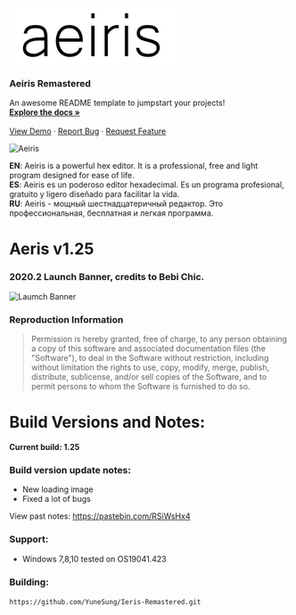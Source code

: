 <br />
<p align="left">
  <a href="https://github.com/YuneSung/Aeiris-Remastered/blob/master/">
    <img src="pic/normal_banner.png?raw=true" alt="Logo" width="300" height="100">
  </a>

  <h3 align="left">Aeiris Remastered</h3>

  <p align="left">
    An awesome README template to jumpstart your projects!
    <br />
    <a href="https://github.com/othneildrew/Best-README-Template"><strong>Explore the docs »</strong></a>
    <br />
    <br />
    <a href="https://github.com/othneildrew/Best-README-Template">View Demo</a>
    ·
    <a href="https://github.com/othneildrew/Best-README-Template/issues">Report Bug</a>
    ·
    <a href="https://github.com/othneildrew/Best-README-Template/issues">Request Feature</a>
  </p>
</p>


![Aeiris](https://github.com/YuneSung/Ieris-Remastered/blob/master/pic/desk_banner_fw.png?raw=true)

**EN**: Aeiris is a powerful hex editor. It is a professional, free and light program designed for ease of life.\
**ES**: Aeiris es un poderoso editor hexadecimal. Es un programa profesional, gratuito y ligero diseñado para facilitar la vida.\
**RU**: Aeiris - мощный шестнадцатеричный редактор. Это профессиональная, бесплатная и легкая программа.

# Aeris v1.25

### 2020.2 Launch Banner, credits to Bebi Chic.
![Laumch Banner](https://github.com/YuneSung/Aeiris-Remastered/blob/master/pic/re_launch_banner.png?raw=true)

### Reproduction Information
> Permission is hereby granted, free of charge, to any person obtaining a copy
of this software and associated documentation files (the "Software"), to deal
in the Software without restriction, including without limitation the rights
to use, copy, modify, merge, publish, distribute, sublicense, and/or sell
copies of the Software, and to permit persons to whom the Software is
furnished to do so.

# Build Versions and Notes:
**Current build: 1.25**
### Build version update notes: 
  - New loading image
  - Fixed a lot of bugs

View past notes: https://pastebin.com/RSiWsHx4

### Support:
- Windows 7,8,10 tested on OS19041.423

### Building:
`https://github.com/YuneSung/Ieris-Remastered.git`
